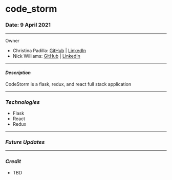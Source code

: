 # code_storm

### Date: 9 April 2021 


*** 
Owner
* Christina Padilla:
[GitHub](https://github.com/hipstina) | 
[LinkedIn](https://www.linkedin.com/in/hipstina/)
* Nick Williams:
[GitHub](https://github.com/NickWill24) | 
[LinkedIn](https://www.linkedin.com/in/nickwill24/)

***
#### ***Description***
CodeStorm is a flask, redux, and react full stack application 


***
### ***Technologies***
* Flask
* React 
* Redux



***
### ***Future Updates***



*** 
### ***Credit***

* TBD

